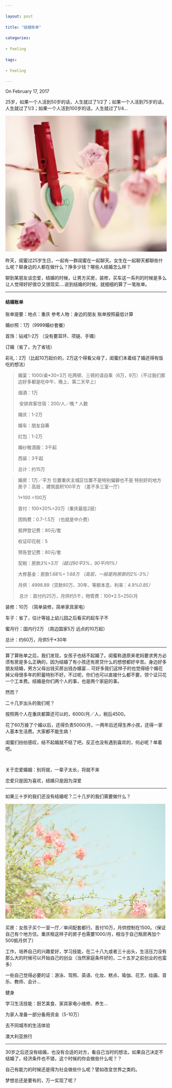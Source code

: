 ```yaml
---

layout: post

title: "结婚账单"

categories:

- Feeling

tags:

- Feeling

---
```


On February 17, 2017

25岁，如果一个人活到50岁的话，人生就过了1/2了；如果一个人活到75岁的话，人生就过了1/3；如果一个人活到100岁的话，人生就过了1/4...

![image](/assets/images/2017-02-17-001.jpeg)

昨天，闺蜜过25岁生日，一起有一群闺蜜在一起聊天。女生在一起聊天都聊些什么呢？聊身边的人都在做什么？挣多少钱？哪些人结婚怎么样？

聊到某朋友谈恋爱，结婚的时候，让男方买房，装修，买车这一系列的时候是多么让人觉得好好很😊又很现实....说到结婚的时候，就细细的算了一笔账单。

---

#### 结婚账单

账单提要：地点：重庆     参考人物：身边的朋友     账单按照最低计算

婚纱照：1万（9999婚纱套餐）

首饰：钻戒1-2万 （没有要耳环、项链、手镯）

订婚（省了，为了省钱）

彩礼：2万（比起10万起价的，2万这个得看父母了，闺蜜们本着结了婚还得有饭吃的想法）

> 婚宴：1000/桌*30=3万   吃两顿、三顿的请自乘（6万，9万）（不过我们那边好多都是吃中午、晚上、第二天早上）
>
> 烟酒：1万
>
> ​ 安排宾客住宿：200/人／晚  * 人数
>
> 婚庆：1-2万
>
> 婚车：朋友自筹
>
> 红包：1-2万
>
> 婚纱敬酒服：3千起
>
> 西装：3千起
>
> 总计：约15万



> 婚房：1万／平方    位置重庆主城区位置不是特别偏僻也不是 特别好的地方 房子：高层 、建筑面积100平方 （差不多三室一厅）
>
> ​1*100 =100万   
>
> 首付：100*20%=20万（重庆最低2层）
>
> 团购费：0.7-1.5万    （也就是中介费）
>
> 抵押登记费：80元/套
>
> 权证印花税：5
>
> 预告登记费：80元/套
>
> 契税：房款*3%=3万 （超过90平3%，90平内1%）*
>
> 大修基金：房款*1.68%= 1.68万 （高层，一般是购房款的2%-3%）*
>
> 月供：4998.89（贷款80万、30年、等额本息、利率：4.9%*0.85）*
>
> ​ 总计：首付约25万，月供约5千，物管费：100*2.5=250/月

装修：10万 （简单装修，简单家具家电）

车子：省了，估计等娃上幼儿园之后看买的起车子不

蜜月行：国内行2万   （周边国家5万 远点的10万起）

总计：约60万，月供5千*30年

---

算了算账单之后，我们发现，女孩子也结不起婚了。闺蜜称道原来老妈要求男方必须有房是多么正确的，因为结婚了有小孩还有房贷什么的想想都好辛苦。身边好多朋友结婚，男方父母出钱买房出钱办婚宴... 可好多我们这样子的也觉得结个婚花掉父母很多年的积蓄特别不好。不过呢，你们也可以直接什么都不要，领个证只花一个工本费。结婚是你们两个人的事，也是两个家庭的事。

然而？

二十几岁出头的我们呢？

按照两个人在重庆都算还可以的，6000/月／人，税后4500。

花了60万接了个婚以后，还得负责5000/月，一两年后还得生养小孩，还得一家人基本生活费。大家都不能生病！

闺蜜们纷纷感叹，结不起婚就不结了吧，反正也没有遇到喜欢的，何必呢？单着吧。

<br/>

关于恋爱婚姻：别将就，一辈子太长，将就不来

恋爱只是因为喜欢，结婚只是因为深爱

---

如果三十岁的我们还没有结婚呢？二十几岁的我们需要做什么？

![image](/assets/images/2012-12-12-001.jpeg)

买房：女孩子买个一室一厅／单间配套都行。首付10万，月供控制在1500。（保证自己有个地方住。重庆租这样子的房子也需要1000/月，相当于自己租房再加个500抵月供了）

工作，培养自己的兴趣爱好，学习技能，在二十八九或者三十出头，生活压力没有那么大的时候可以开始自己的创业（当然家庭条件好的，二十五岁之前创业的也蛮多）

一些自己觉得必要的证：游泳、驾照、英语、化妆、糕点、瑜伽、花艺、绘画、音乐、教师、会计...

健身

学习生活技能：厨艺美食、家具家电小维修、养生...

为家人准备一部分备用资金（5-10万）

去不同城市的生活体验

澳大利亚旅行

---

30岁之后还没有结婚，也没有合适的对方，看自己当时的想法，如果自己决定不结婚了，经济条件也不错，这个时候的你会做些什么呢？？

自己有能力的时候还是得为社会做些什么呢？譬如改变世界之类的。

梦想总还是要有的，万一实现了呢？





​									         



​		



​		



​		






